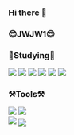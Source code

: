 ### Hi there 👋

<!--
**JWJW1/JWJW1** is a ✨ _special_ ✨ repository because its `README.md` (this file) appears on your GitHub profile.

Here are some ideas to get you started:

- 🔭 I’m currently working on ...
- 🌱 I’m currently learning ...
- 👯 I’m looking to collaborate on ...
- 🤔 I’m looking for help with ...
- 💬 Ask me about ...
- 📫 How to reach me: ...
- 😄 Pronouns: ...
- ⚡ Fun fact: ...
[![Top Langs](https://github-readme-stats.vercel.app/api/top-langs/?username=JWJW1&layout=compact)](https://github.com/JWJW1/github-readme-stats)
-->
<h3>😎JWJW1😎</h3>

<h3>📝Studying📝</h3>
<div>
<img src="https://img.shields.io/badge/HTML5-E34F26?style=flat-square&logo=HTML5&logoColor=white"/>
<img src="https://img.shields.io/badge/CSS3-1572B6?style=flat-square&logo=CSS3&logoColor=white"/>
<img src="https://img.shields.io/badge/JavaScript-F7DF1E?style=flat-square&logo=JavaScript&logoColor=black"/>
<img src="https://img.shields.io/badge/Node.js-339933?style=flat-square&logo=Node.js&logoColor=white"/>
<img src="https://img.shields.io/badge/Pug-A86454?style=flat-square&logo=Pug&logoColor=white"/>
<img src="https://img.shields.io/badge/MongoDB-47A248?style=flat-square&logo=MongoDB&logoColor=white"/>
</div>
<h3>⚒️Tools⚒️</h3>
<div>
<img src="https://img.shields.io/badge/GitHub-181717?style=flat-square&logo=GitHub&logoColor=white"/>
<img src="https://img.shields.io/badge/VisualStudioCode-007ACC?style=flat-square&logo=VisualStudioCode&logoColor=white"/>
</div>

<img src="https://github-readme-stats.vercel.app/api/top-langs/?username=JWJW1"/>
<a href="https://github.com/JWJW1">
    <img align="center" src="https://github-readme-stats.vercel.app/api/top-langs/?username=JWJW1&layout=compact&show_icons=true&show_owner=ture&hide_title=true&theme=nord"/>
